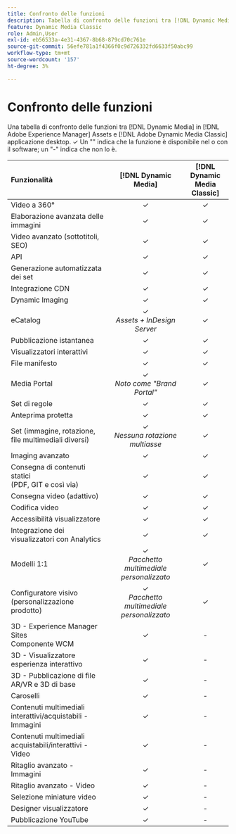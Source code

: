 ```yaml
---
title: Confronto delle funzioni
description: Tabella di confronto delle funzioni tra [!DNL Dynamic Media] in [!DNL Adobe Experience Manager] Assets e [!DNL Adobe Dynamic Media Classic] applicazione desktop.
feature: Dynamic Media Classic
role: Admin,User
exl-id: eb56533a-4e31-4367-8b68-879cd70c761e
source-git-commit: 56efe781a1f4366f0c9d726332fd6633f50abc99
workflow-type: tm+mt
source-wordcount: '157'
ht-degree: 3%

---
```


# Confronto delle funzioni

Una tabella di confronto delle funzioni tra [!DNL Dynamic Media] in [!DNL Adobe Experience Manager] Assets e [!DNL Adobe Dynamic Media Classic] applicazione desktop. ✓ Un &quot;&quot; indica che la funzione è disponibile nel o con il software; un &quot;-&quot; indica che non lo è.

| Funzionalità | [!DNL Dynamic Media] | [!DNL Dynamic Media<br>Classic] |
| :--- | :---: | :---: |
| Video a 360° | ✓ | ✓ |
| Elaborazione avanzata delle immagini | ✓ | ✓ |
| Video avanzato (sottotitoli, SEO) | ✓ | ✓ |
| API | ✓ | ✓ |
| Generazione automatizzata dei set | ✓ | ✓ |
| Integrazione CDN | ✓ | ✓ |
| Dynamic Imaging | ✓ | ✓ |
| eCatalog | ✓<br>*Assets + InDesign Server* | ✓ |
| Pubblicazione istantanea | ✓ | ✓ |
| Visualizzatori interattivi | ✓ | ✓ |
| File manifesto | ✓ | ✓ |
| Media Portal | ✓<br>*Noto come &quot;Brand Portal&quot;* | ✓ |
| Set di regole | ✓ | ✓ |
| Anteprima protetta | ✓ | ✓ |
| Set (immagine, rotazione, file multimediali diversi) | ✓<br>*Nessuna rotazione multiasse* | ✓ |
| Imaging avanzato | ✓ | ✓ |
| Consegna di contenuti statici<br>(PDF, GIT e così via) | ✓ | ✓ |
| Consegna video (adattivo) | ✓ | ✓ |
| Codifica video | ✓ | ✓ |
| Accessibilità visualizzatore | ✓ | ✓ |
| Integrazione dei visualizzatori con Analytics | ✓ | ✓ |
| Modelli 1:1 | ✓<br>*Pacchetto multimediale personalizzato* | ✓ |
| Configuratore visivo<br>(personalizzazione prodotto) | ✓<br>*Pacchetto multimediale personalizzato* | ✓ |
| 3D - Experience Manager Sites<br>Componente WCM | ✓ | - |
| 3D - Visualizzatore esperienza interattivo | ✓ | - |
| 3D - Pubblicazione di file AR/VR e 3D di base | ✓ | - |
| Caroselli | ✓ | - |
| Contenuti multimediali interattivi/acquistabili - Immagini | ✓ | - |
| Contenuti multimediali acquistabili/interattivi - Video | ✓ | - |
| Ritaglio avanzato - Immagini | ✓ | - |
| Ritaglio avanzato - Video | ✓ | - |
| Selezione miniature video | ✓ | - |
| Designer visualizzatore | ✓ | - |
| Pubblicazione YouTube | ✓ | - |

